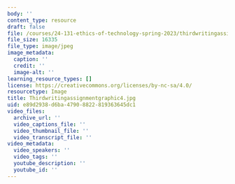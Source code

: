 ```yaml
---
body: ''
content_type: resource
draft: false
file: /courses/24-131-ethics-of-technology-spring-2023/thirdwritingassignmentgraphic4.jpg
file_size: 16335
file_type: image/jpeg
image_metadata:
  caption: ''
  credit: ''
  image-alt: ''
learning_resource_types: []
license: https://creativecommons.org/licenses/by-nc-sa/4.0/
resourcetype: Image
title: Thirdwritingassignmentgraphic4.jpg
uid: e89d2938-d6ba-4790-8822-819363645dc1
video_files:
  archive_url: ''
  video_captions_file: ''
  video_thumbnail_file: ''
  video_transcript_file: ''
video_metadata:
  video_speakers: ''
  video_tags: ''
  youtube_description: ''
  youtube_id: ''
---
```

